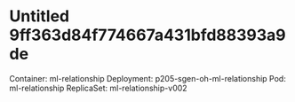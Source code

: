 # Untitled 9ff363d84f774667a431bfd88393a9de

Container: ml-relationship Deployment: p205-sgen-oh-ml-relationship Pod: ml-relationship ReplicaSet: ml-relationship-v002


